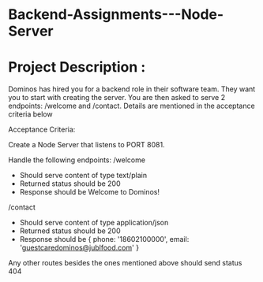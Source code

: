 # Backend-Assignments---Node-Server

# Project Description :

Dominos has hired you for a backend role in their software team. They want you to start with creating the server. You are then asked to serve 2 endpoints: /welcome and /contact. Details are mentioned in the acceptance criteria below

Acceptance Criteria:

Create a Node Server that listens to PORT 8081.

Handle the following endpoints:
/welcome
- Should serve content of type text/plain
- Returned status should be 200
- Response should be Welcome to Dominos!

/contact
- Should serve content of type application/json
- Returned status should be 200
- Response should be {
  phone: '18602100000',
  email: 'guestcaredominos@jublfood.com'
}

Any other routes besides the ones mentioned above should send status 404
